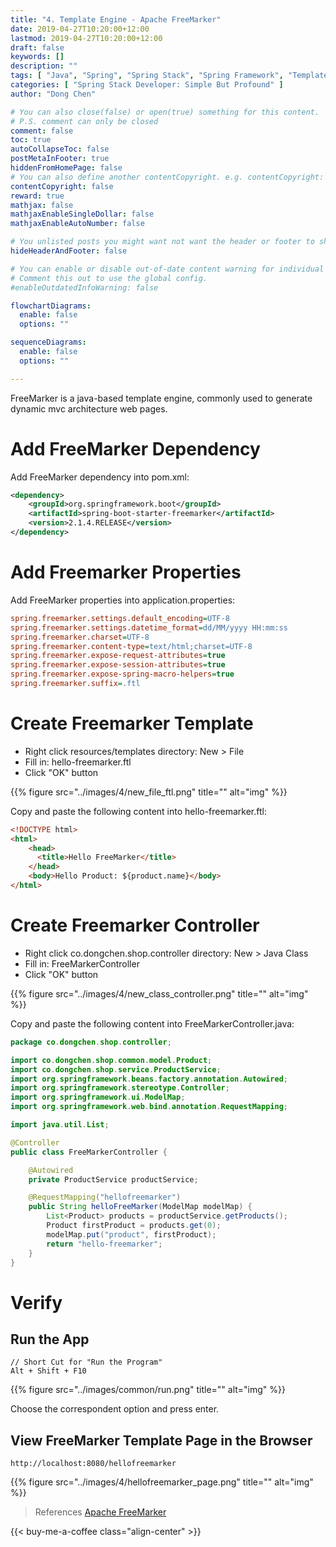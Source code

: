 ```yaml
---
title: "4. Template Engine - Apache FreeMarker"
date: 2019-04-27T10:20:00+12:00
lastmod: 2019-04-27T10:20:00+12:00
draft: false
keywords: []
description: ""
tags: [ "Java", "Spring", "Spring Stack", "Spring Framework", "Template Engine", "Apache FreeMarker" ]
categories: [ "Spring Stack Developer: Simple But Profound" ]
author: "Dong Chen"

# You can also close(false) or open(true) something for this content.
# P.S. comment can only be closed
comment: false
toc: true
autoCollapseToc: false
postMetaInFooter: true
hiddenFromHomePage: false
# You can also define another contentCopyright. e.g. contentCopyright: "This is another copyright."
contentCopyright: false
reward: true
mathjax: false
mathjaxEnableSingleDollar: false
mathjaxEnableAutoNumber: false

# You unlisted posts you might want not want the header or footer to show
hideHeaderAndFooter: false

# You can enable or disable out-of-date content warning for individual post.
# Comment this out to use the global config.
#enableOutdatedInfoWarning: false

flowchartDiagrams:
  enable: false
  options: ""

sequenceDiagrams: 
  enable: false
  options: ""

---
```


FreeMarker is a java-based template engine, commonly used to generate dynamic mvc architecture web pages.

<!--more-->

# Add FreeMarker Dependency

Add FreeMarker dependency into pom.xml:

```xml
<dependency>
    <groupId>org.springframework.boot</groupId>
    <artifactId>spring-boot-starter-freemarker</artifactId>
    <version>2.1.4.RELEASE</version>
</dependency>
```

# Add Freemarker Properties

Add FreeMarker properties into application.properties:

```ini
spring.freemarker.settings.default_encoding=UTF-8
spring.freemarker.settings.datetime_format=dd/MM/yyyy HH:mm:ss
spring.freemarker.charset=UTF-8
spring.freemarker.content-type=text/html;charset=UTF-8
spring.freemarker.expose-request-attributes=true
spring.freemarker.expose-session-attributes=true
spring.freemarker.expose-spring-macro-helpers=true
spring.freemarker.suffix=.ftl
```

# Create Freemarker Template

* Right click resources/templates directory: New > File
* Fill in: hello-freemarker.ftl
* Click "OK" button

{{% figure src="../images/4/new_file_ftl.png" title="" alt="img" %}}

Copy and paste the following content into hello-freemarker.ftl:

```html
<!DOCTYPE html>
<html>
    <head>
      <title>Hello FreeMarker</title>
    </head>
    <body>Hello Product: ${product.name}</body>
</html>
```

# Create Freemarker Controller

* Right click co.dongchen.shop.controller directory: New > Java Class
* Fill in: FreeMarkerController
* Click "OK" button

{{% figure src="../images/4/new_class_controller.png" title="" alt="img" %}}

Copy and paste the following content into FreeMarkerController.java:

```java
package co.dongchen.shop.controller;

import co.dongchen.shop.common.model.Product;
import co.dongchen.shop.service.ProductService;
import org.springframework.beans.factory.annotation.Autowired;
import org.springframework.stereotype.Controller;
import org.springframework.ui.ModelMap;
import org.springframework.web.bind.annotation.RequestMapping;

import java.util.List;

@Controller
public class FreeMarkerController {

    @Autowired
    private ProductService productService;

    @RequestMapping("hellofreemarker")
    public String helloFreeMarker(ModelMap modelMap) {
        List<Product> products = productService.getProducts();
        Product firstProduct = products.get(0);
        modelMap.put("product", firstProduct);
        return "hello-freemarker";
    }
}
```

# Verify

## Run the App

```Code
// Short Cut for "Run the Program"
Alt + Shift + F10
```

{{% figure src="../images/common/run.png" title="" alt="img" %}}

Choose the correspondent option and press enter.

## View FreeMarker Template Page in the Browser

```http
http://localhost:8080/hellofreemarker
```

{{% figure src="../images/4/hellofreemarker_page.png" title="" alt="img" %}}

> References
> [Apache FreeMarker](https://freemarker.apache.org/)

<!-- Buy Me a Coffee Button -->
{{< buy-me-a-coffee class="align-center" >}}
